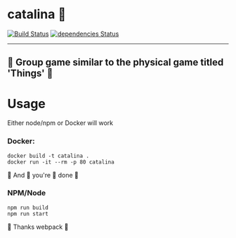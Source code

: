 # catalina 🎸
[![Build Status](https://travis-ci.org/parrotmac/catalina.svg?branch=master)](https://travis-ci.org/parrotmac/catalina)
[![dependencies Status](https://david-dm.org/parrotmac/catalina/status.svg)](https://david-dm.org/parrotmac/catalina)

---


## 🎲 Group game similar to the physical game titled 'Things' 🎲

# Usage

Either node/npm or Docker will work

### Docker:
```
docker build -t catalina .
docker run -it --rm -p 80 catalina
```
🎉 And 🎉 you're 🎉 done 🎉



### NPM/Node
```
npm run build
npm run start
```
👏 Thanks webpack 👏

